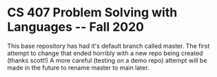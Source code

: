# CS 407 Problem Solving with Languages -- Fall 2020

This base repository has had it's default branch called master. The first attempt to change that ended horribly with a new repo being created (thanks scott!) A more careful (testing on a demo repo) attempt will be made in the future to rename master to main later.